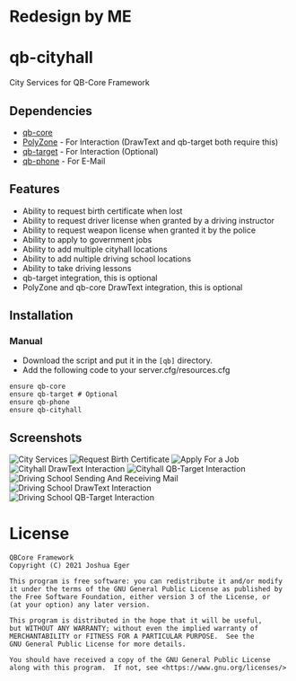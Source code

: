 # Redesign by ME
# qb-cityhall
City Services for QB-Core Framework

## Dependencies
- [qb-core](https://github.com/qbcore-framework/qb-core)
- [PolyZone](https://github.com/mkafrin/PolyZone) - For Interaction (DrawText and qb-target both require this)
- [qb-target](https://github.com/BerkieBb/qb-target) - For Interaction (Optional)
- [qb-phone](https://github.com/qbcore-framework/qb-phone) - For E-Mail

## Features
- Ability to request birth certificate when lost
- Ability to request driver license when granted by a driving instructor
- Ability to request weapon license when granted it by the police
- Ability to apply to government jobs
- Ability to add multiple cityhall locations
- Ability to add nultiple driving school locations
- Ability to take driving lessons
- qb-target integration, this is optional
- PolyZone and qb-core DrawText integration, this is optional

## Installation
### Manual
- Download the script and put it in the `[qb]` directory.
- Add the following code to your server.cfg/resources.cfg
```
ensure qb-core
ensure qb-target # Optional
ensure qb-phone
ensure qb-cityhall
```

## Screenshots
![City Services](https://i.imgur.com/3uIxcJr.jpg)
![Request Birth Certificate](https://i.imgur.com/wYNbaDR.jpg)
![Apply For a Job](https://i.imgur.com/HXr66qa.jpg)
![Cityhall DrawText Interaction](https://i.imgur.com/Uxh2GZC.png)
![Cityhall QB-Target Interaction](https://i.imgur.com/K54cMLt.png)
![Driving School Sending And Receiving Mail](https://i.imgur.com/iJof4jI.png)
![Driving School DrawText Interaction](https://i.imgur.com/32BPp8f.png)
![Driving School QB-Target Interaction](https://i.imgur.com/P7jWBsV.png)

# License

    QBCore Framework
    Copyright (C) 2021 Joshua Eger

    This program is free software: you can redistribute it and/or modify
    it under the terms of the GNU General Public License as published by
    the Free Software Foundation, either version 3 of the License, or
    (at your option) any later version.

    This program is distributed in the hope that it will be useful,
    but WITHOUT ANY WARRANTY; without even the implied warranty of
    MERCHANTABILITY or FITNESS FOR A PARTICULAR PURPOSE.  See the
    GNU General Public License for more details.

    You should have received a copy of the GNU General Public License
    along with this program.  If not, see <https://www.gnu.org/licenses/>
